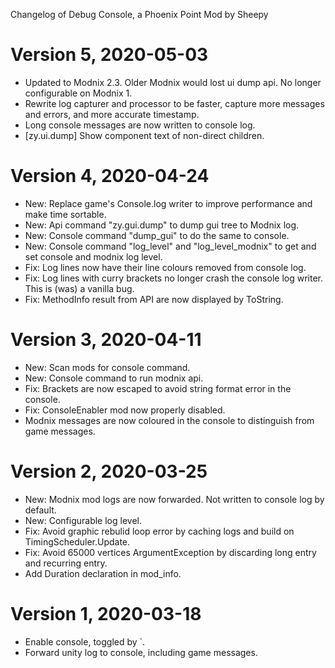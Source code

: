 Changelog of Debug Console, a Phoenix Point Mod by Sheepy

# Version 5, 2020-05-03

* Updated to Modnix 2.3.  Older Modnix would lost ui dump api.  No longer configurable on Modnix 1.
* Rewrite log capturer and processor to be faster, capture more messages and errors, and more accurate timestamp.
* Long console messages are now written to console log.
* [zy.ui.dump] Show component text of non-direct children.

# Version 4, 2020-04-24

* New: Replace game's Console.log writer to improve performance and make time sortable.
* New: Api command "zy.gui.dump" to dump gui tree to Modnix log.
* New: Console command "dump_gui" to do the same to console.
* New: Console command "log_level" and "log_level_modnix" to get and set console and modnix log level.
* Fix: Log lines now have their line colours removed from console log.
* Fix: Log lines with curry brackets no longer crash the console log writer. This is (was) a vanilla bug.
* Fix: MethodInfo result from API are now displayed by ToString.

# Version 3, 2020-04-11

* New: Scan mods for console command.
* New: Console command to run modnix api.
* Fix: Brackets are now escaped to avoid string format error in the console.
* Fix: ConsoleEnabler mod now properly disabled.
* Modnix messages are now coloured in the console to distinguish from game messages.

# Version 2, 2020-03-25

* New: Modnix mod logs are now forwarded.  Not written to console log by default.
* New: Configurable log level.
* Fix: Avoid graphic rebulid loop error by caching logs and build on TimingScheduler.Update.
* Fix: Avoid 65000 vertices ArgumentException by discarding long entry and recurring entry.
* Add Duration declaration in mod_info.

# Version 1, 2020-03-18

* Enable console, toggled by `.
* Forward unity log to console, including game messages.